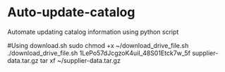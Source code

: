 # Auto-update-catalog
Automate updating catalog information using python script

#Using download.sh
sudo chmod +x ~/download_drive_file.sh
./download_drive_file.sh 1LePo57dJcgzoK4uiI_48S01Etck7w_5f supplier-data.tar.gz
tar xf ~/supplier-data.tar.gz
